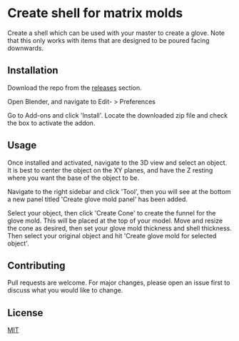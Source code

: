 # Create shell for matrix molds

Create a shell which can be used with your master to create a glove. Note that this only works with items that are designed to be poured facing downwards.

## Installation

Download the repo from the [releases](https://github.com/TristanMcLaughlin/3d-glove-mold/releases) section.

Open Blender, and navigate to Edit- > Preferences

Go to Add-ons and click 'Install'. Locate the downloaded zip file and check the box to activate the addon.

## Usage
Once installed and activated, navigate to the 3D view and select an object. It is best to center the object on the XY planes, and have the Z resting where you want the base of the object to be.

Navigate to the right sidebar and click 'Tool', then you will see at the bottom a new panel titled 'Create glove mold panel' has been added.

Select your object, then click 'Create Cone' to create the funnel for the glove mold. This will be placed at the top of your model. Move and resize the cone as desired, then set your glove mold thickness and shell thickness. Then select your original object and hit 'Create glove mold for selected object'.

## Contributing

Pull requests are welcome. For major changes, please open an issue first
to discuss what you would like to change.

## License

[MIT](https://choosealicense.com/licenses/mit/)